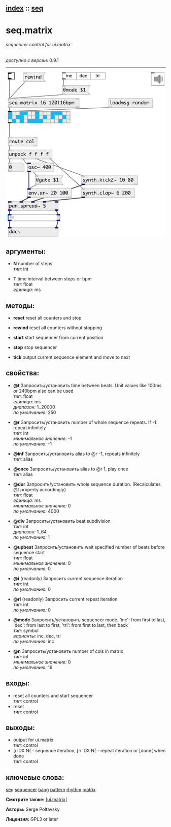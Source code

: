 [index](index.html) :: [seq](category_seq.html)
---

# seq.matrix

###### sequencer control for ui.matrix

*доступно с версии:* 0.9.1

---




[![example](../examples/img/seq.matrix.jpg)](../examples/pd/seq.matrix.pd)



## аргументы:

* **N**
number of steps<br>
_тип:_ int<br>

* **T**
time interval between steps or bpm<br>
_тип:_ float<br>
_единица:_ ms<br>



## методы:

* **reset**
reset all counters and stop<br>

* **rewind**
reset all counters without stopping<br>

* **start**
start sequencer from current position<br>

* **stop**
stop sequencer<br>

* **tick**
output current sequence element and move to next<br>




## свойства:

* **@t** 
Запросить/установить time between beats. Unit values like 100ms or 240bpm also can be used<br>
_тип:_ float<br>
_единица:_ ms<br>
_диапазон:_ 1..20000<br>
_по умолчанию:_ 250<br>

* **@r** 
Запросить/установить number of whole sequence repeats. If -1: repeat infinitely<br>
_тип:_ int<br>
_минимальное значение:_ -1<br>
_по умолчанию:_ -1<br>

* **@inf** 
Запросить/установить alias to @r -1, repeats infinitely<br>
_тип:_ alias<br>

* **@once** 
Запросить/установить alias to @r 1, play once<br>
_тип:_ alias<br>

* **@dur** 
Запросить/установить whole sequence duration. (Recalculates @t property accordingly)<br>
_тип:_ float<br>
_единица:_ ms<br>
_минимальное значение:_ 0<br>
_по умолчанию:_ 4000<br>

* **@div** 
Запросить/установить beat subdivision<br>
_тип:_ int<br>
_диапазон:_ 1..64<br>
_по умолчанию:_ 1<br>

* **@upbeat** 
Запросить/установить wait specified number of beats before sequence start<br>
_тип:_ float<br>
_минимальное значение:_ 0<br>
_по умолчанию:_ 0<br>

* **@i** (readonly)
Запросить current sequence iteration<br>
_тип:_ int<br>
_по умолчанию:_ 0<br>

* **@ri** (readonly)
Запросить current repeat iteration<br>
_тип:_ int<br>
_по умолчанию:_ 0<br>

* **@mode** 
Запросить/установить sequencer mode. &#39;inc&#39;: from first to last, &#39;dec&#39;: from last to first, &#39;tri&#39;:
from first to last, then back<br>
_тип:_ symbol<br>
_варианты:_ inc, dec, tri<br>
_по умолчанию:_ inc<br>

* **@n** 
Запросить/установить number of cols in matrix<br>
_тип:_ int<br>
_минимальное значение:_ 0<br>
_по умолчанию:_ 16<br>



## входы:

* reset all counters and start sequencer<br>
_тип:_ control
* reset<br>
_тип:_ control



## выходы:

* output for ui.matrix<br>
_тип:_ control
* [i IDX N( - sequence iteration, [ri IDX N( - repeat iteration or [done( when done<br>
_тип:_ control



## ключевые слова:

[seq](keywords/seq.html)
[sequencer](keywords/sequencer.html)
[bang](keywords/bang.html)
[pattern](keywords/pattern.html)
[rhythm](keywords/rhythm.html)
[matrix](keywords/matrix.html)



**Смотрите также:**
[\[ui.matrix\]](ui.matrix.html)




**Авторы:** Serge Poltavsky




**Лицензия:** GPL3 or later





